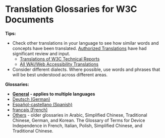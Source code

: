 # Translation Glossaries for W3C Documents

**Tips:**
* Check other translations in your language to see how similar words and concepts have been translated. [Authorized Translations](https://www.w3.org/Translations/authorized.html) have had significant review and input.
   * [Translations of W3C Technical Reports](https://www.w3.org/Translations/)
   * [All WAI/Web Accessibility Translations](https://www.w3.org/WAI/translations/)
* Consider different dialects. Where possible, use words and phrases that will be best understood across different areas.

**Glossaries:**
* **[General](https://github.com/w3c/translation-glossaries/blob/master/general.md) - applies to multiple languages**
* [Deutsch (German)](https://github.com/w3c/translation-glossaries/blob/master/Deutsch-German.md)
* [Español-castellano (Spanish)](https://github.com/w3c/translation-glossaries/blob/master/Castellano-Spanish.md)
* [français (French)](https://github.com/w3c/translation-glossaries/blob/master/fran%C3%A7ais-French.md)
* [Others](https://www.w3.org/Consortium/Translation/#glossaries) - older glossaries in Arabic, Simplified Chinese, Traditional Chinese, German, and Korean. The Glossary of Terms for Device Independence in French, Italian, Polish, Simplified Chinese, and Traditional Chinese.
